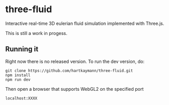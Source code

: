 # three-fluid
Interactive real-time 3D eulerian fluid simulation implemented with Three.js.

This is still a work in progess.


## Running it
Right now there is no released version.
To run the dev version, do:
```
git clone https://github.com/hartkaymann/three-fluid.git
npm install
npm run dev
```
Then open a browser that supports WebGL2 on the specified port

`localhost:XXXX`
